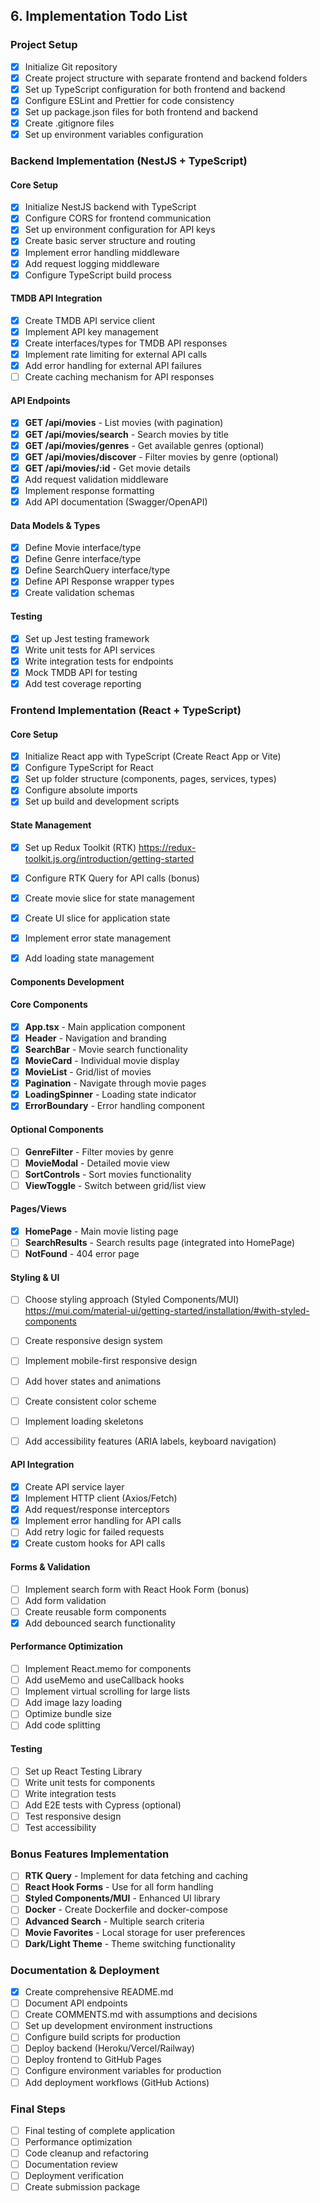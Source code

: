 ## 6. Implementation Todo List

### Project Setup

- [x] Initialize Git repository
- [x] Create project structure with separate frontend and backend folders
- [x] Set up TypeScript configuration for both frontend and backend
- [x] Configure ESLint and Prettier for code consistency
- [x] Set up package.json files for both frontend and backend
- [x] Create .gitignore files
- [x] Set up environment variables configuration

### Backend Implementation (NestJS + TypeScript)

#### Core Setup

- [x] Initialize NestJS backend with TypeScript
- [x] Configure CORS for frontend communication
- [x] Set up environment configuration for API keys
- [x] Create basic server structure and routing
- [x] Implement error handling middleware
- [x] Add request logging middleware
- [x] Configure TypeScript build process

#### TMDB API Integration

- [x] Create TMDB API service client
- [x] Implement API key management
- [x] Create interfaces/types for TMDB API responses
- [x] Implement rate limiting for external API calls
- [x] Add error handling for external API failures
- [ ] Create caching mechanism for API responses

#### API Endpoints

- [x] **GET /api/movies** - List movies (with pagination)
- [x] **GET /api/movies/search** - Search movies by title
- [x] **GET /api/movies/genres** - Get available genres (optional)
- [x] **GET /api/movies/discover** - Filter movies by genre (optional)
- [x] **GET /api/movies/:id** - Get movie details
- [x] Add request validation middleware
- [x] Implement response formatting
- [x] Add API documentation (Swagger/OpenAPI)

#### Data Models & Types

- [x] Define Movie interface/type
- [x] Define Genre interface/type
- [x] Define SearchQuery interface/type
- [x] Define API Response wrapper types
- [x] Create validation schemas

#### Testing

- [x] Set up Jest testing framework
- [x] Write unit tests for API services
- [x] Write integration tests for endpoints
- [x] Mock TMDB API for testing
- [x] Add test coverage reporting

### Frontend Implementation (React + TypeScript)

#### Core Setup

- [x] Initialize React app with TypeScript (Create React App or Vite)
- [x] Configure TypeScript for React
- [x] Set up folder structure (components, pages, services, types)
- [x] Configure absolute imports
- [x] Set up build and development scripts

#### State Management

- [x] Set up Redux Toolkit (RTK)
      https://redux-toolkit.js.org/introduction/getting-started

- [x] Configure RTK Query for API calls (bonus)
- [x] Create movie slice for state management
- [x] Create UI slice for application state
- [x] Implement error state management
- [x] Add loading state management

#### Components Development

#### Core Components

- [x] **App.tsx** - Main application component
- [x] **Header** - Navigation and branding
- [x] **SearchBar** - Movie search functionality
- [x] **MovieCard** - Individual movie display
- [x] **MovieList** - Grid/list of movies
- [x] **Pagination** - Navigate through movie pages
- [x] **LoadingSpinner** - Loading state indicator
- [x] **ErrorBoundary** - Error handling component

#### Optional Components

- [ ] **GenreFilter** - Filter movies by genre
- [ ] **MovieModal** - Detailed movie view
- [ ] **SortControls** - Sort movies functionality
- [ ] **ViewToggle** - Switch between grid/list view

#### Pages/Views

- [x] **HomePage** - Main movie listing page
- [ ] **SearchResults** - Search results page (integrated into HomePage)
- [ ] **NotFound** - 404 error page

#### Styling & UI

- [ ] Choose styling approach (Styled Components/MUI)
      https://mui.com/material-ui/getting-started/installation/#with-styled-components

- [ ] Create responsive design system
- [ ] Implement mobile-first responsive design
- [ ] Add hover states and animations
- [ ] Create consistent color scheme
- [ ] Implement loading skeletons
- [ ] Add accessibility features (ARIA labels, keyboard navigation)

#### API Integration

- [x] Create API service layer
- [x] Implement HTTP client (Axios/Fetch)
- [x] Add request/response interceptors
- [x] Implement error handling for API calls
- [ ] Add retry logic for failed requests
- [x] Create custom hooks for API calls

#### Forms & Validation

- [ ] Implement search form with React Hook Form (bonus)
- [ ] Add form validation
- [ ] Create reusable form components
- [x] Add debounced search functionality

#### Performance Optimization

- [ ] Implement React.memo for components
- [ ] Add useMemo and useCallback hooks
- [ ] Implement virtual scrolling for large lists
- [ ] Add image lazy loading
- [ ] Optimize bundle size
- [ ] Add code splitting

#### Testing

- [ ] Set up React Testing Library
- [ ] Write unit tests for components
- [ ] Write integration tests
- [ ] Add E2E tests with Cypress (optional)
- [ ] Test responsive design
- [ ] Test accessibility

### Bonus Features Implementation

- [ ] **RTK Query** - Implement for data fetching and caching
- [ ] **React Hook Forms** - Use for all form handling
- [ ] **Styled Components/MUI** - Enhanced UI library
- [ ] **Docker** - Create Dockerfile and docker-compose
- [ ] **Advanced Search** - Multiple search criteria
- [ ] **Movie Favorites** - Local storage for user preferences
- [ ] **Dark/Light Theme** - Theme switching functionality

### Documentation & Deployment

- [x] Create comprehensive README.md
- [ ] Document API endpoints
- [ ] Create COMMENTS.md with assumptions and decisions
- [ ] Set up development environment instructions
- [ ] Configure build scripts for production
- [ ] Deploy backend (Heroku/Vercel/Railway)
- [ ] Deploy frontend to GitHub Pages
- [ ] Configure environment variables for production
- [ ] Add deployment workflows (GitHub Actions)

### Final Steps

- [ ] Final testing of complete application
- [ ] Performance optimization
- [ ] Code cleanup and refactoring
- [ ] Documentation review
- [ ] Deployment verification
- [ ] Create submission package
